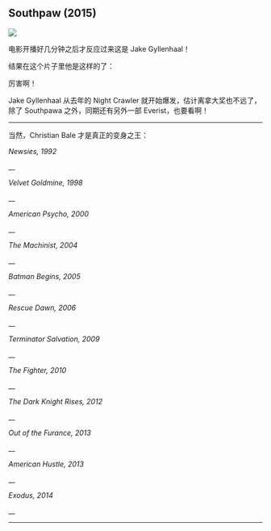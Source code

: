 ## Southpaw (2015)
 ![](http://mmbiz.qpic.cn/mmbiz/BDcu2rMySicrbYYZo7ShGA4IeqvNC5SArqybuncMFlXsQuYqlkFFLnp9QXKDXxgtWqRC1MZqPibkvPl4CqQPotTw/640?wx_fmt=jpeg&wxfrom=5)
<head><meta http-equiv="Content-Type" content="text/html; charset=utf-8"></head>
电影开播好几分钟之后才反应过来这是 Jake Gyllenhaal！



结果在这个片子里他是这样的了：



厉害啊！

Jake Gyllenhaal 从去年的 Night Crawler 就开始爆发，估计离拿大奖也不远了，除了 Southpawa 之外，同期还有另外一部 Everist，也要看啊！

* * *

当然，Christian Bale 才是真正的变身之王：

_Newsies, 1992_

__

_Velvet Goldmine, 1998_

__

_American Psycho, 2000_

__

_The Machinist, 2004_

__

_Batman Begins, 2005_

__

_Rescue Dawn, 2006_

__

_Terminator Salvation, 2009_

__

_The Fighter, 2010_

__

_The Dark Knight Rises, 2012_

__

_Out of the Furance, 2013_

__

_American Hustle, 2013_

__

_Exodus, 2014_

__

* * *



